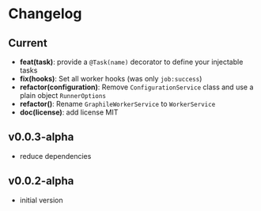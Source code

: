# Changelog

## Current

- **feat(task)**: provide a `@Task(name)` decorator to define your injectable tasks
- **fix(hooks)**: Set all worker hooks (was only `job:success`)
- **refactor(configuration)**: Remove `ConfigurationService` class and use a plain object `RunnerOptions`
- **refactor()**: Rename `GraphileWorkerService` to `WorkerService`
- **doc(license)**: add license MIT

## v0.0.3-alpha

- reduce dependencies

## v0.0.2-alpha

- initial version
